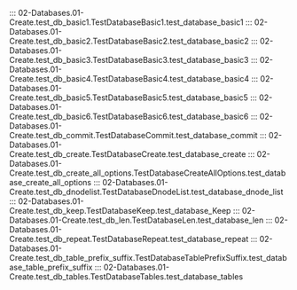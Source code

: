 ::: 02-Databases.01-Create.test_db_basic1.TestDatabaseBasic1.test_database_basic1
::: 02-Databases.01-Create.test_db_basic2.TestDatabaseBasic2.test_database_basic2
::: 02-Databases.01-Create.test_db_basic3.TestDatabaseBasic3.test_database_basic3
::: 02-Databases.01-Create.test_db_basic4.TestDatabaseBasic4.test_database_basic4
::: 02-Databases.01-Create.test_db_basic5.TestDatabaseBasic5.test_database_basic5
::: 02-Databases.01-Create.test_db_basic6.TestDatabaseBasic6.test_database_basic6
::: 02-Databases.01-Create.test_db_commit.TestDatabaseCommit.test_database_commit
::: 02-Databases.01-Create.test_db_create.TestDatabaseCreate.test_database_create
::: 02-Databases.01-Create.test_db_create_all_options.TestDatabaseCreateAllOptions.test_database_create_all_options
::: 02-Databases.01-Create.test_db_dnodelist.TestDatabaseDnodeList.test_database_dnode_list
::: 02-Databases.01-Create.test_db_keep.TestDatabaseKeep.test_database_Keep
::: 02-Databases.01-Create.test_db_len.TestDatabaseLen.test_database_len
::: 02-Databases.01-Create.test_db_repeat.TestDatabaseRepeat.test_database_repeat
::: 02-Databases.01-Create.test_db_table_prefix_suffix.TestDatabaseTablePrefixSuffix.test_database_table_prefix_suffix
::: 02-Databases.01-Create.test_db_tables.TestDatabaseTables.test_database_tables
